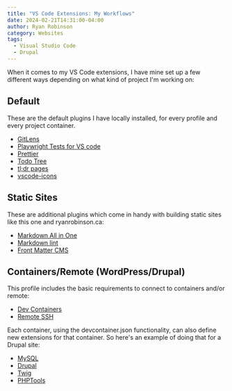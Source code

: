 ```yaml
---
title: "VS Code Extensions: My Workflows"
date: 2024-02-21T14:31:00-04:00
author: Ryan Robinson
category: Websites
tags:
  - Visual Studio Code
  - Drupal
---
```


When it comes to my VS Code extensions, I have mine set up a few different ways depending on what kind of project I'm working on:

## Default

These are the default plugins I have locally installed, for every profile and every project container.

- [GitLens](https://marketplace.visualstudio.com/items?itemName=eamodio.gitlens)
- [Playwright Tests for VS code](https://marketplace.visualstudio.com/items?itemName=ms-playwright.playwright)
- [Prettier](https://marketplace.visualstudio.com/items?itemName=esbenp.prettier-vscode)
- [Todo Tree](https://marketplace.visualstudio.com/items?itemName=Gruntfuggly.todo-tree)
- [tl;dr pages](https://marketplace.visualstudio.com/items?itemName=bmuskalla.vscode-tldr)
- [vscode-icons](https://marketplace.visualstudio.com/items?itemName=vscode-icons-team.vscode-icons)

## Static Sites

These are additional plugins which come in handy with building static sites like this one and ryanrobinson.ca:

- [Markdown All in One](https://marketplace.visualstudio.com/items?itemName=yzhang.markdown-all-in-one)
- [Markdown lint](https://marketplace.visualstudio.com/items?itemName=DavidAnson.vscode-markdownlint)
- [Front Matter CMS](https://marketplace.visualstudio.com/items?itemName=eliostruyf.vscode-front-matter)

## Containers/Remote (WordPress/Drupal)

This profile includes the basic requirements to connect to containers and/or remote:

- [Dev Containers](https://marketplace.visualstudio.com/items?itemName=ms-vscode-remote.remote-containers)
- [Remote SSH](https://marketplace.visualstudio.com/items?itemName=ms-vscode-remote.remote-ssh)

Each container, using the devcontainer.json functionality, can also define new extensions for that container. So here's an example of doing that for a Drupal site:

- [MySQL](https://marketplace.visualstudio.com/items?itemName=cweijan.vscode-mysql-client2)
- [Drupal](https://marketplace.visualstudio.com/items?itemName=Stanislav.vscode-drupal)
- [Twig](https://marketplace.visualstudio.com/items?itemName=whatwedo.twig)
- [PHPTools](https://marketplace.visualstudio.com/items?itemName=DEVSENSE.phptools-vscode)
